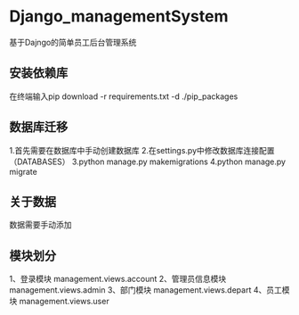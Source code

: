 # Django_managementSystem
基于Dajngo的简单员工后台管理系统

## 安装依赖库
在终端输入pip download -r requirements.txt -d ./pip_packages

## 数据库迁移
1.首先需要在数据库中手动创建数据库
2.在settings.py中修改数据库连接配置（DATABASES）
3.python manage.py makemigrations
4.python manage.py migrate

## 关于数据
数据需要手动添加

## 模块划分
1、登录模块  management.views.account
2、管理员信息模块  management.views.admin
3、部门模块  management.views.depart
4、员工模块  management.views.user
